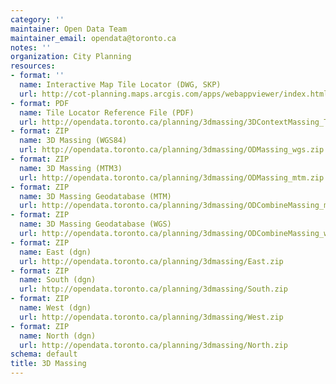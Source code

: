 ```yaml
---
category: ''
maintainer: Open Data Team
maintainer_email: opendata@toronto.ca
notes: ''
organization: City Planning
resources:
- format: ''
  name: Interactive Map Tile Locator (DWG, SKP)
  url: http://cot-planning.maps.arcgis.com/apps/webappviewer/index.html?id=161511b3fd7943e39465f3d857389aab
- format: PDF
  name: Tile Locator Reference File (PDF)
  url: http://opendata.toronto.ca/planning/3dmassing/3DContextMassing_Tile_Locator.pdf
- format: ZIP
  name: 3D Massing (WGS84)
  url: http://opendata.toronto.ca/planning/3dmassing/ODMassing_wgs.zip
- format: ZIP
  name: 3D Massing (MTM3)
  url: http://opendata.toronto.ca/planning/3dmassing/ODMassing_mtm.zip
- format: ZIP
  name: 3D Massing Geodatabase (MTM)
  url: http://opendata.toronto.ca/planning/3dmassing/ODCombineMassing_mtm.gdb.zip
- format: ZIP
  name: 3D Massing Geodatabase (WGS)
  url: http://opendata.toronto.ca/planning/3dmassing/ODCombineMassing_wgs.gdb.zip
- format: ZIP
  name: East (dgn)
  url: http://opendata.toronto.ca/planning/3dmassing/East.zip
- format: ZIP
  name: South (dgn)
  url: http://opendata.toronto.ca/planning/3dmassing/South.zip
- format: ZIP
  name: West (dgn)
  url: http://opendata.toronto.ca/planning/3dmassing/West.zip
- format: ZIP
  name: North (dgn)
  url: http://opendata.toronto.ca/planning/3dmassing/North.zip
schema: default
title: 3D Massing
---
```

